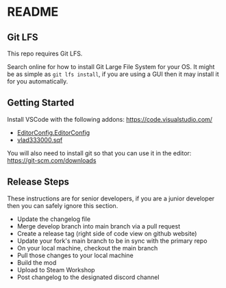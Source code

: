 # README

## Git LFS
This repo requires Git LFS.

Search online for how to install Git Large File System for your OS. It might be as simple as `git lfs install`, if you are using a GUI then it may install it for you automatically.

## Getting Started
Install VSCode with the following addons: https://code.visualstudio.com/
* [EditorConfig.EditorConfig](https://marketplace.visualstudio.com/items?itemName=EditorConfig.EditorConfig)
* [vlad333000.sqf](https://marketplace.visualstudio.com/items?itemName=vlad333000.sqf)

You will also need to install git so that you can use it in the editor: https://git-scm.com/downloads

## Release Steps
These instructions are for senior developers, if you are a junior developer then you can safely ignore this section.
 * Update the changelog file
 * Merge develop branch into main branch via a pull request
 * Create a release tag (right side of code view on github website)
 * Update your fork's main branch to be in sync with the primary repo
 * On your local machine, checkout the main branch
 * Pull those changes to your local machine
 * Build the mod
 * Upload to Steam Workshop
 * Post changelog to the designated discord channel
